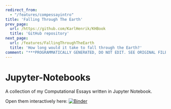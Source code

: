 ```yaml
---
redirect_from:
  - "/features/compessayintro"
title: 'Falling Through The Earth'
prev_page:
  url: /https://github.com/KarlHenrik/KHBook
  title: 'GitHub repository'
next_page:
  url: /features/FallingThroughTheEarth
  title: 'How long would it take to fall through the Earth?'
comment: "***PROGRAMMATICALLY GENERATED, DO NOT EDIT. SEE ORIGINAL FILES IN /content***"
---
```

# Jupyter-Notebooks

A collection of my Computational Essays written in Jupyter Notebook.

Open them interactively here:
[![Binder](https://mybinder.org/badge_logo.svg)](https://mybinder.org/v2/gh/KarlHenrik/Computational-Essays/master)
